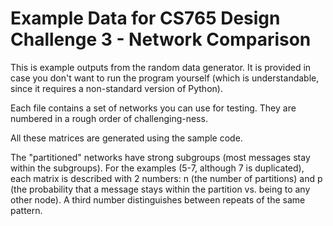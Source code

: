 # Example Data for CS765 Design Challenge 3 - Network Comparison

This is example outputs from the random data generator. It is provided in case you don't want to run the program yourself
(which is understandable, since it requires a non-standard version of Python).

Each file contains a set of networks you can use for testing. They are numbered in a rough order of challenging-ness.

All these matrices are generated using the sample code.

The "partitioned" networks have strong subgroups (most messages stay within the subgroups).
For the examples (5-7, although 7 is duplicated), each matrix is described with 2 numbers:
n (the number of partitions) and p (the probability that a message stays within the partition vs. being to any other node).
A third number distinguishes between repeats of the same pattern.
